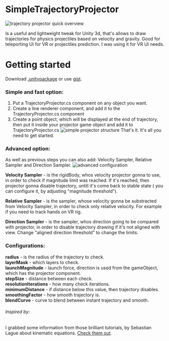 # SimpleTrajectoryProjector
![trajectory projector quick overview](https://media.giphy.com/media/Cv2IQgsbcT1RDm7oDK/giphy.gif)

Is a useful and lightweight tweak for Unity 3d, that's allows to draw trajectories for physics projectiles based on velocity and gravity. Good for teleporting UI for VR or projectiles prediction. I was using it for VR UI needs.

# Getting started
Download [.unitypackage](https://github.com/Oyshoboy/SimpleTrajectoryProjector/releases) or use [gist](https://gist.github.com/Oyshoboy/e8cef4bb4de38059947bdda4756292bc).

### Simple and fast option:
1. Put a TrajectoryProjector.cs component on any object you want.
2. Create a line renderer component, and add it to the TrajectoryProjector.cs component
3. Create a point object, which will be displayed at the end of trajectory, then put it inside your projector game object and add it to TrajectoryProjector.cs
![simple projector structure](https://i.imgur.com/DLHuGbJ.png)
That's it. It's all you need to get started.

### Advanced option:
As well as previous steps you can also add: Velocity Sampler, Relative Sampler and Direction Sampler.
![advanced configuration](https://user-images.githubusercontent.com/23486183/154796922-7c4c09b1-874c-4b14-8e2d-b13be11ed90b.png)

**Velocity Sampler** - is the rigidBody, whos velocity projector gonna to use, in order to check if magnitude limit was reached. If it's reached, then projector gonna disable trajectory, untill it's come back to stable state ( you can configure it, by adjusting "magnitude threshold").

**Relative Sampler** - is the sampler, whose velocity gonna be substracted from Velocity Sampler, in order to check only relative velocity. For example if you need to track hands on VR rig.

**Direction Sampler** - is the sampler, whos direction going to be compared with projector, in order to disable trajectory drawing if it's not aligned with view. Change "aligned direction threshold" to change the limits.

### Configurations:
**radius** - is the radius of the trajectory to check.</br>
**layerMask** - which layers to check.</br>
**launchMagnitude** - launch force, direction is used from the gameObject, which has the projector component.</br>
**stepSize** - distance between each check.</br>
**resolutionIterations** - how many check iterations.</br>
**minimumDistance** - if distance below this value, then trajectory disables.</br>
**smoothingFactor** - how smooth trajectory is.</br>
**blendCurve** - curve to blend between instant trajectory and smooth.</br>

###### Inspired by:
I grabbed some information from those brilliant tutorials, by Sebastian Lague about kinematic equations. [Check them out](https://www.youtube.com/watch?v=v1V3T5BPd7E).
